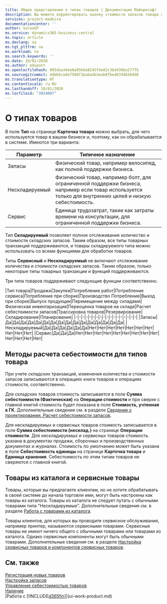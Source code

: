 ```yaml
---
title: Общее представление о типах товаров | Документация Майкрософт
description: Вы можете корректировать оценку стоимости запасов товара с помощью методов FIFO или средней себестоимости, например при изменении себестоимости по причине, не связанной с другими транзакциями.
services: project-madeira
documentationcenter: ''
author: SorenGP
ms.service: dynamics365-business-central
ms.topic: article
ms.devlang: na
ms.tgt_pltfrm: na
ms.workload: na
ms.search.keywords: ''
ms.date: 10/01/2020
ms.author: edupont
ms.openlocfilehash: 095daa34ee8a956da8245f4e02c3bd438ba277fb
ms.sourcegitcommit: ddbb5cede750df1baba4b3eab8fbed6744b5b9d6
ms.translationtype: HT
ms.contentlocale: ru-RU
ms.lasthandoff: 10/01/2020
ms.locfileid: "3924007"
---
```

# <a name="about-item-types"></a>О типах товаров
В поле **Тип** на странице **Карточка товара** можно выбрать, для чего используется товар в вашем бизнесе и, поэтому, как он обрабатывается в системе. Имеются три варианта:

|Параметр|Типичное назначение|
|------|-----------|
|Запасы|Физический товар, например велосипед, как полной поддержки бизнеса.|
|Нескладируемый|Физический товар, например болт, для ограниченной поддержки бизнеса, например если товар используется только для внутренних целей и низкую себестоимость.|
|Сервис|Единица трудозатрат, такие как затраты времени на консультации, для ограниченной поддержки бизнеса.|

Тип **Складируемый** позволяет полное отслеживание количество и стоимости складских запасов. Таким образом, все типы товарных транзакций поддерживаются, и товары складируемого типа можно использовать со всеми функциями для обработки товаров.

Типы **Сервисный** и **Нескладируемый** не включают отслеживание количества и стоимости складских запасов. Таким образом, только некоторые типы товарных транзакции и функций поддерживаются.

Три типа товаров поддерживают следующие функции соответственно.

|Тип товара|Продажи|Закупки|Потребление работ|Потребление сервиса|Потребление при сборке|Производство Потребление|Выход при сборке|Выпуск продукции|Перемещение между складами|Физическая инвентаризация|Переоценка товаров на складе|Расчет себестоимости запасов|Трассировка товаров|Резервирование|Складирование|Планирование|
|-|-|-|-|-|-|-|-|-|-|-|-|-|-|-|-|-|-|
|Запасы|Да|Да|Да|Да|Да|Да|Да|Да|Да|Да|Да|Да|Да|Да|Да|Да|
|Нескладируемый|Да|Да|Да|Да|Да|Да|Нет|Нет|Нет|Нет|Нет|Нет|Нет|Нет|Нет|Нет|
|Сервис|Да|Да|Да|Нет|Нет|Нет|Нет|Нет|Нет|Нет|Нет|Нет|Нет|Нет|Нет|Нет|

## <a name="costing-methods-for-types-of-items"></a>Методы расчета себестоимости для типов товара
При учете складских транзакций, изменения количества и стоимости запасов записываются в операциях книги товаров и операциях стоимости, соответственно. 

Для складских товаров стоимость записывается в поле **Сумма себестоимости (Фактическая)** на **Операции стоимости** и при сверке с главной книгой стоимость будет показана в поле **Стоимость, учтенная в ГК**. Дополнительные сведения см. в разделе [Сведения о проектировании. Расчет себестоимости запасов](design-details-inventory-costing.md).

Для нескладируемых и сервисных товаров стоимость записывается в поле **Сумма себестоимости (несклад.)** на странице **Операции стоимости**. Для нескладируемых и сервисных товаров стоимость указана в документах продажи, сборочных и производственных документах и журналах. Стоимость по умолчанию может быть указана в поле **Себестоимость единицы** на странице **Карточка товара** и **Единица хранения**. Себестоимость по этим типам товаров не сверяются с главной книгой. 

## <a name="catalog-and-service-items"></a>Товары из каталога и сервисные товары
Товары, которые вы предлагаете клиентам, но не хотите обрабатывать в своей системе до начала торговли ими, могут быть настроены как товары из каталога. Товары из каталога не следует путать с обычными товарами типа "Нескладируемые". Дополнительные сведения см. в разделе [Работа с товарами из каталога](inventory-how-work-nonstock-items.md).

Товары клиентов, для которых вы проводите сервисное обслуживания, например принтер, называются сервисными товарами. Сервисные товары не имеют ничего общего с обычными товарами или товарами из каталога. Однако сервисные компоненты могут быть обычными товарами. Дополнительные сведения см. в разделе [Настройка сервисных товаров и компонентов сервисных товаров](service-how-setup-service-items.md).

## <a name="see-also"></a>См. также
[Регистрация новых товаров](inventory-how-register-new-items.md)  
[Настройка запасов](inventory-setup-inventory.md)  
[Управление себестоимостью товаров](finance-manage-inventory-costs.md)  
[Наличие](inventory-manage-inventory.md)  
[Работа с [!INCLUDE[d365fin](includes/d365fin_md.md)]](ui-work-product.md)
